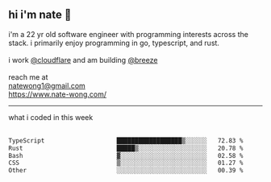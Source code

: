 ## hi i'm nate 👋
i'm a 22 yr old software engineer with programming interests across the stack. i primarily enjoy programming in go, typescript, and rust.
<br /><br />
i work [@cloudflare](https://www.github.com/cloudflare) and am building  [@breeze](https://www.github.com/breeze-jobs)
<br />
<br />
reach me at <br />
natewong1@gmail.com <br/>
https://www.nate-wong.com/

<hr />
what i coded in this week <br /><br />
<!--START_SECTION:waka-->

```txt
TypeScript                    ██████████████████▒░░░░░░   72.83 %
Rust                          █████▒░░░░░░░░░░░░░░░░░░░   20.78 %
Bash                          ▓░░░░░░░░░░░░░░░░░░░░░░░░   02.58 %
CSS                           ▒░░░░░░░░░░░░░░░░░░░░░░░░   01.27 %
Other                         ░░░░░░░░░░░░░░░░░░░░░░░░░   00.39 %
```

<!--END_SECTION:waka-->
